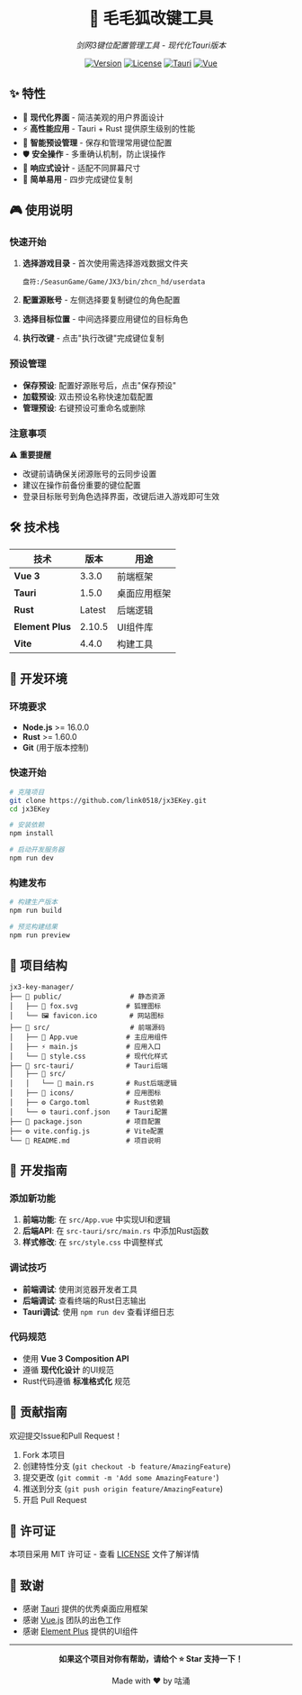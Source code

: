 <div align="center">

# 🦊 毛毛狐改键工具

*剑网3键位配置管理工具 - 现代化Tauri版本*

[![Version](https://img.shields.io/badge/version-3.0.0-blue.svg)](https://github.com/link0518/jx3EKey.git)
[![License](https://img.shields.io/badge/license-MIT-green.svg)](LICENSE)
[![Tauri](https://img.shields.io/badge/Tauri-1.5.0-orange.svg)](https://tauri.app/)
[![Vue](https://img.shields.io/badge/Vue-3.3.0-brightgreen.svg)](https://vuejs.org/)

</div>

## ✨ 特性

- 🚀 **现代化界面** - 简洁美观的用户界面设计
- ⚡ **高性能应用** - Tauri + Rust 提供原生级别的性能
- 🔧 **智能预设管理** - 保存和管理常用键位配置
- 🛡️ **安全操作** - 多重确认机制，防止误操作
- 📱 **响应式设计** - 适配不同屏幕尺寸
- 🎯 **简单易用** - 四步完成键位复制

## 🎮 使用说明

### 快速开始

1. **选择游戏目录** - 首次使用需选择游戏数据文件夹
   ```
   盘符:/SeasunGame/Game/JX3/bin/zhcn_hd/userdata
   ```

2. **配置源账号** - 左侧选择要复制键位的角色配置

3. **选择目标位置** - 中间选择要应用键位的目标角色

4. **执行改键** - 点击"执行改键"完成键位复制

### 预设管理

- **保存预设**: 配置好源账号后，点击"保存预设"
- **加载预设**: 双击预设名称快速加载配置
- **管理预设**: 右键预设可重命名或删除

### 注意事项

⚠️ **重要提醒**
- 改键前请确保关闭源账号的云同步设置
- 建议在操作前备份重要的键位配置
- 登录目标账号到角色选择界面，改键后进入游戏即可生效

## 🛠️ 技术栈

| 技术 | 版本 | 用途 |
|------|------|------|
| **Vue 3** | 3.3.0 | 前端框架 |
| **Tauri** | 1.5.0 | 桌面应用框架 |
| **Rust** | Latest | 后端逻辑 |
| **Element Plus** | 2.10.5 | UI组件库 |
| **Vite** | 4.4.0 | 构建工具 |

## 🚀 开发环境

### 环境要求

- **Node.js** >= 16.0.0
- **Rust** >= 1.60.0
- **Git** (用于版本控制)

### 快速开始

```bash
# 克隆项目
git clone https://github.com/link0518/jx3EKey.git
cd jx3EKey

# 安装依赖
npm install

# 启动开发服务器
npm run dev
```

### 构建发布

```bash
# 构建生产版本
npm run build

# 预览构建结果
npm run preview
```

## 📁 项目结构

```
jx3-key-manager/
├── 📁 public/                 # 静态资源
│   ├── 🦊 fox.svg            # 狐狸图标
│   └── 🖼️ favicon.ico        # 网站图标
├── 📁 src/                    # 前端源码
│   ├── 🎨 App.vue            # 主应用组件
│   ├── ⚡ main.js            # 应用入口
│   └── 🎨 style.css          # 现代化样式
├── 📁 src-tauri/             # Tauri后端
│   ├── 📁 src/
│   │   └── 🦀 main.rs        # Rust后端逻辑
│   ├── 📁 icons/             # 应用图标
│   ├── ⚙️ Cargo.toml         # Rust依赖
│   └── ⚙️ tauri.conf.json    # Tauri配置
├── 📄 package.json           # 项目配置
├── ⚙️ vite.config.js         # Vite配置
└── 📖 README.md              # 项目说明
```

## 🔧 开发指南

### 添加新功能

1. **前端功能**: 在 `src/App.vue` 中实现UI和逻辑
2. **后端API**: 在 `src-tauri/src/main.rs` 中添加Rust函数
3. **样式修改**: 在 `src/style.css` 中调整样式

### 调试技巧

- **前端调试**: 使用浏览器开发者工具
- **后端调试**: 查看终端的Rust日志输出
- **Tauri调试**: 使用 `npm run dev` 查看详细日志

### 代码规范

- 使用 **Vue 3 Composition API**
- 遵循 **现代化设计** 的UI规范
- Rust代码遵循 **标准格式化** 规范

## 🤝 贡献指南

欢迎提交Issue和Pull Request！

1. Fork 本项目
2. 创建特性分支 (`git checkout -b feature/AmazingFeature`)
3. 提交更改 (`git commit -m 'Add some AmazingFeature'`)
4. 推送到分支 (`git push origin feature/AmazingFeature`)
5. 开启 Pull Request

## 📄 许可证

本项目采用 MIT 许可证 - 查看 [LICENSE](LICENSE) 文件了解详情

## 🙏 致谢

- 感谢 [Tauri](https://tauri.app/) 提供的优秀桌面应用框架
- 感谢 [Vue.js](https://vuejs.org/) 团队的出色工作
- 感谢 [Element Plus](https://element-plus.org/) 提供的UI组件

---

<div align="center">

**如果这个项目对你有帮助，请给个 ⭐ Star 支持一下！**

Made with ❤️ by 咕涌

</div>

